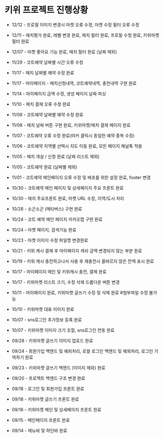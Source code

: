 # 키위 프로젝트 진행상황

- 12/12 - 프로필 이미지 변경시 마켓 오류 수정, 마켓 수정 필터 오류 수정

- 12/11 - 매치평가 완료, 레벨 변경 완료, 매치 필터 완료, 프로필 수정 완료, 키위마켓 필터 완료

- 12/07 - 마켓 좋아요 기능 완료, 매치 필터 완료 (날짜 제외)

- 11/29 - 코트예약 날짜별 시간 오류 수정

- 11/17 - 매치 날짜별 예약 수정 완료

- 11/17 - 마이페이지 - 매치신청내역, 코트예약내역, 충전내역 구현 완료

- 11/14 - 마이페이지 금액 수정, 생성 페이지 날짜 파싱

- 11/10 - 매치 결제 오류 수정 완료

- 11/08 - 코트예약 날짜별 예약 수정 완료

- 11/08 - 매치 날짜 버튼 구현 완료, 키위마켓/매치 결제 페이지 완료

- 11/07 - 코트예약 오류 수정 완료(마커 클릭시 동일한 예약 중복 수정)

- 11/06 - 코트예약 지역별 선택시 지도 이동 완료, 모든 페이지 채널톡 적용

- 11/05 - 매치 개설 / 신청 완료 (날짜 리스트 제외)

- 11/05 - 코트예약 완료 (날짜별 제외)

- 11/01 - 코트예약 메인페이지 오류 수정 및 배포를 위한 설정 완료, footer 변경

- 10/30 - 코트예약 메인 페이지 및 상세페이지 주요 프론트 완료

- 10/30 - 매치 주요프론트 완료, 마켓 URL 수정, 지역/도시 처리

- 10/28 - 소곤소곤 (메타버스) 구현 완료

- 10/24 - 코트 예약 메인 페이지 카카오맵 구현 완료

- 10/24 - 마켓 페이지, 검색기능 완료

- 10/23 - 마켓 이미지 수정 파일명 변경완료

- 10/21 - 키위 캐시 결제 후 마이페이지 캐쉬 금액 변경되지 않는 부분 완료

- 10/19 - 키위 캐시 충전하고나서 사용 후 재충전시 올바르지 않은 잔액 표시 완료

- 10/17 - 마이페이지 메인 및 키위캐시 충전, 결제 완료

- 10/17 - 키위마켓 리스트 크기, 수정 삭제 드롭다운 버튼 변경

- 10/11 - 마이페이지 완료, 키위마켓 글쓰기 수정 및 삭제 완료 #첨부파일 수정 불가능

- 10/10 - 키위마켓 대표 이미지 완료

- 10/07 - sns로그인 추가정보 등록 완료

- 10/07 - 키위마켓 이미지 크기 조절, sns로그인 연동 완료 

- 09/28 - 키위마켓 글쓰기 이미지 업로드 완료

- 09/24 - 회원가입 백엔드 및 예외처리, 로컬 로그인 백엔드 및 예외처리, 로그인 기억하기 완료 

- 09/23 - 키위마켓 글쓰기 백엔드 (이미지 제외) 완료

- 09/20 - 프로젝트 백엔드 구조 변경 완료 

- 09/18 - 로그인 및 회원가입 프론트 완료

- 09/18 - 키위마켓 글쓰기 프론트 완료

- 09/16 - 키위마켓 메인 및 상세페이지 프론트 완료

- 09/15 - 메인페이지 프론트 완료

- 09/14 - 메뉴바 및 하단바 완료
